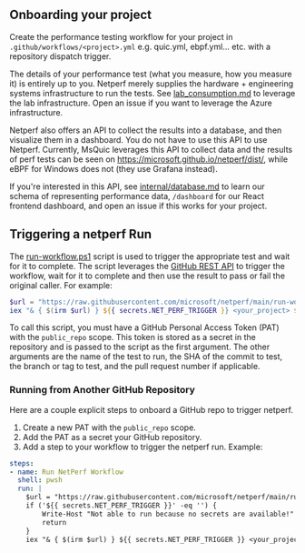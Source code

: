 ## Onboarding your project

Create the performance testing workflow for your project in `.github/workflows/<project>.yml` e.g. quic.yml, ebpf.yml... etc. with a repository dispatch trigger.

The details of your performance test (what you measure, how you measure it) is entirely up to you. Netperf merely supplies the hardware + engineering systems infrastructure to run the tests. See [lab_consumption.md](lab_consumption.md) to leverage the lab infrastructure. Open an issue if you want to leverage the Azure infrastructure.

Netperf also offers an API to collect the results into a database, and then visualize them in a dashboard. You do not have to use this API to use Netperf. Currently, MsQuic leverages this API to collect data and the results of perf tests can be seen on https://microsoft.github.io/netperf/dist/, while eBPF for Windows does not (they use Grafana instead).

If you're interested in this API, see [internal/database.md](internal/database.md) to learn our schema of representing performance data, `/dashboard` for our React frontend dashboard, and open an issue if this works for your project.



## Triggering a netperf Run

The [run-workflow.ps1](../run-workflow.ps1) script is used to trigger the appropriate test and wait for it to complete. The script leverages the [GitHub REST API](https://docs.github.com/en/rest) to trigger the workflow, wait for it to complete and then use the result to pass or fail the original caller.  For example:

```PowerShell
$url = "https://raw.githubusercontent.com/microsoft/netperf/main/run-workflow.ps1"
iex "& { $(irm $url) } ${{ secrets.NET_PERF_TRIGGER }} <your_project> ${{ github.sha }} ${{ github.ref }} ${{ github.event.pull_request.number }}"
```

To call this script, you must have a GitHub Personal Access Token (PAT) with the `public_repo` scope.  This token is stored as a secret in the repository and is passed to the script as the first argument.  The other arguments are the name of the test to run, the SHA of the commit to test, the branch or tag to test, and the pull request number if applicable.

### Running from Another GitHub Repository

Here are a couple explicit steps to onboard a GitHub repo to trigger netperf.

1. Create a new PAT with the `public_repo` scope.
2. Add the PAT as a secret your GitHub repository.
3. Add a step to your workflow to trigger the netperf run. Example:

```yaml
steps:
- name: Run NetPerf Workflow
  shell: pwsh
  run: |
    $url = "https://raw.githubusercontent.com/microsoft/netperf/main/run-workflow.ps1"
    if ('${{ secrets.NET_PERF_TRIGGER }}' -eq '') {
        Write-Host "Not able to run because no secrets are available!"
        return
    }
    iex "& { $(irm $url) } ${{ secrets.NET_PERF_TRIGGER }} <your_project> ${{ github.sha }} ${{ github.ref }} ${{ github.event.pull_request.number }}"
```
